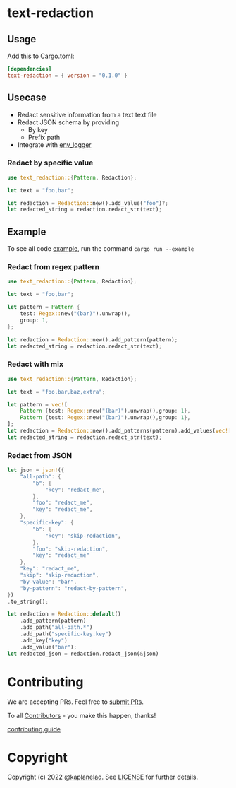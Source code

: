 # text-redaction

## Usage
Add this to Cargo.toml:
```toml
[dependencies]
text-redaction = { version = "0.1.0" }
```

## Usecase
 - Redact sensitive information from a text text file
 - Redact JSON schema by providing
    - By key
    - Prefix path
 - Integrate with [env_logger](./text-redaction//examples/logger/env-logger)


### Redact by specific value 

```rs
use text_redaction::{Pattern, Redaction};

let text = "foo,bar";

let redaction = Redaction::new().add_value("foo")?;
let redacted_string = redaction.redact_str(text);
```


## Example

To see all code [example](./text-redaction/examples/), run the command `cargo run --example`

### Redact from regex pattern

```rs
use text_redaction::{Pattern, Redaction};

let text = "foo,bar";

let pattern = Pattern {
    test: Regex::new("(bar)").unwrap(),
    group: 1,
};

let redaction = Redaction::new().add_pattern(pattern);
let redacted_string = redaction.redact_str(text);
```

### Redact with mix
```rs
use text_redaction::{Pattern, Redaction};

let text = "foo,bar,baz,extra";

let pattern = vec![
    Pattern {test: Regex::new("(bar)").unwrap(),group: 1},
    Pattern {test: Regex::new("(bar)").unwrap(),group: 1},
];
let redaction = Redaction::new().add_patterns(pattern).add_values(vec!["baz", "extra"]);
let redacted_string = redaction.redact_str(text);
```

### Redact from JSON
```rs
let json = json!({
    "all-path": {
        "b": {
            "key": "redact_me",
        },
        "foo": "redact_me",
        "key": "redact_me",
    },
    "specific-key": {
        "b": {
            "key": "skip-redaction",
        },
        "foo": "skip-redaction",
        "key": "redact_me"
    },
    "key": "redact_me",
    "skip": "skip-redaction",
    "by-value": "bar",
    "by-pattern": "redact-by-pattern",
})
.to_string();

let redaction = Redaction::default()
    .add_pattern(pattern)
    .add_path("all-path.*")
    .add_path("specific-key.key")
    .add_key("key")
    .add_value("bar");
let redacted_json = redaction.redact_json(&json)
```

# Contributing

We are accepting PRs. Feel free to [submit PRs](https://github.com/rusty-ferris-club/text-redaction/pulls).

To all [Contributors](https://github.com/rusty-ferris-club/text-redaction/graphs/contributors) - you make this happen, thanks!

[contributing guide](CONTRIBUTING.md)

# Copyright

Copyright (c) 2022 [@kaplanelad](https://github.com/kaplanelad). See [LICENSE](LICENSE) for further details.
